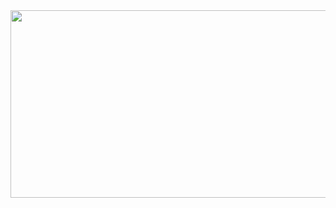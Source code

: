 <a href="https://github.com/devxb/gitanimals">
<img
  src="https://render.gitanimals.org/farms/34suuuuu"
  width="600"
  height="300"
/>
</a>
